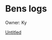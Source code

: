 # Bens logs

Owner: Ky

[Untitled](Bens%20logs%201517dee22b1780e2ad3ee3b28f0de61c/Untitled%201517dee22b17805f9a2acc074312ae33.csv)